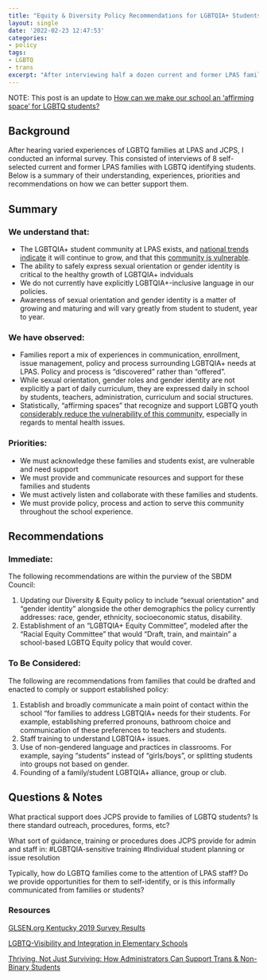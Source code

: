 ```yaml
---
title: "Equity & Diversity Policy Recommendations for LGBTQIA+ Students"
layout: single
date: '2022-02-23 12:47:53'
categories:
- policy
tags:
- LGBTQ
- trans
excerpt: "After interviewing half a dozen current and former LPAS families with LGBTQ students, here's what I found, and what I'm recommending to our council."
---
```


NOTE: This post is an update to [How can we make our school an ‘affirming space’ for LGBTQ students?](https://benwilson.org/sbdm/policy/affirming-spaces-for-LGBTQ-students/)


## Background ##
After hearing varied experiences of LGBTQ families at LPAS and JCPS, I conducted an informal survey. This consisted of interviews of 8 self-selected current and former LPAS families with LGBTQ identifying students. Below is a summary of their understanding, experiences, priorities and recommendations on how we can better support them.

## Summary ##
### We understand that: ###
- The LGBTQIA+ student community at LPAS exists, and [national trends indicate](https://www.ncbi.nlm.nih.gov/pmc/articles/PMC5508189/) it will continue to grow, and that this [community is vulnerable](https://www.thetrevorproject.org/survey-2021/).
- The ability to safely express sexual orientation or gender identity is critical to the healthy growth of LGBTQIA+ indviduals
- We do not currently have explicitly LGBTQIA+-inclusive language in our policies.
- Awareness of sexual orientation and gender identity is a matter of growing and maturing and will vary greatly from student to student, year to year.

### We have observed: ###
- Families report a mix of experiences in communication, enrollment, issue management, policy and process surrounding LGBTQIA+ needs at LPAS. Policy and process is “discovered” rather than “offered”.
- While sexual orientation, gender roles and gender identity are not explicitly a part of daily curriculum, they are expressed daily in school by students, teachers, administration, curriculum and social structures.
- Statistically, “affirming spaces” that recognize and support LGBTQ youth [considerably reduce the vulnerability of this community](https://www.thetrevorproject.org/survey-2021/), especially in regards to mental health issues.

### Priorities: ###
- We must acknowledge these families and students exist, are vulnerable and need support
- We must provide and communicate resources and support for these families and students
- We must actively listen and collaborate with these families and students.
- We must provide policy, process and action to serve this community throughout the school experience.

## Recommendations ##
### Immediate: ###
The following recommendations are within the purview of the SBDM Council:

1. Updating our Diversity & Equity policy to include “sexual orientation” and “gender identity” alongside the other demographics the policy currently addresses: race, ​​gender, ethnicity, socioeconomic status, disability.
2. Establishment of an “LGBTQIA+ Equity Committee”, modeled after the “Racial Equity Committee” that would “Draft, train, and maintain” a school-based LGBTQ Equity policy that would cover.

### To Be Considered: ###
The following are recommendations from families that could be drafted and enacted to comply or support established policy:

1. Establish and broadly communicate a main point of contact within the school “for families to address LGBTQIA+ needs for their students. For example, establishing preferred pronouns, bathroom choice and communication of these preferences to teachers and students.
2. Staff training to understand LGBTQIA+ issues.
3. Use of non-gendered language and practices in classrooms. For example, saying “students” instead of “girls/boys”, or splitting students into groups not based on gender. 
4. Founding of a family/student LGBTQIA+ alliance, group or club.

## Questions & Notes ##

What practical support does JCPS provide to families of LGBTQ students? Is there standard outreach, procedures, forms, etc?

What sort of guidance, training or procedures does JCPS provide for admin and staff in: 
#LGBTQIA-sensitive training
#Individual student planning or issue resolution

Typically, how do LGBTQ families come to the attention of LPAS staff? Do we provide opportunities for them to self-identify, or is this informally communicated from families or students?

### Resources ###
[GLSEN.org Kentucky 2019 Survey Results](https://www.glsen.org/sites/default/files/2021-01/Kentucky-Snapshot-2019.pdf)

[LGBTQ-Visibility and Integration in Elementary Schools](https://www.glsen.org/activity/lgbtq-visibility-and-integration-elementary-schools)

[Thriving, Not Just Surviving: How Administrators Can Support Trans & Non-Binary Students](https://maec.org/webinar/thriving-not-just-surviving-how-administrators-can-support-trans-non-binary-students/)